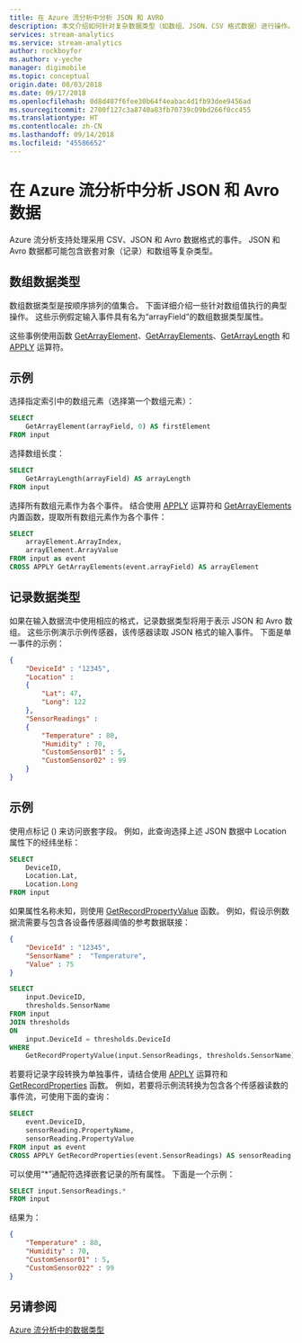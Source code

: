 ```yaml
---
title: 在 Azure 流分析中分析 JSON 和 AVRO
description: 本文介绍如何针对复杂数据类型（如数组、JSON、CSV 格式数据）进行操作。
services: stream-analytics
ms.service: stream-analytics
author: rockboyfor
ms.author: v-yeche
manager: digimobile
ms.topic: conceptual
origin.date: 08/03/2018
ms.date: 09/17/2018
ms.openlocfilehash: 0d8d407f6fee30b64f4eabac4d1fb93dee9456ad
ms.sourcegitcommit: 2700f127c3a8740a83fb70739c09bd266f0cc455
ms.translationtype: HT
ms.contentlocale: zh-CN
ms.lasthandoff: 09/14/2018
ms.locfileid: "45586652"
---
```

# <a name="parse-json-and-avro-data-in-azure-stream-analytics"></a>在 Azure 流分析中分析 JSON 和 Avro 数据

Azure 流分析支持处理采用 CSV、JSON 和 Avro 数据格式的事件。 JSON 和 Avro 数据都可能包含嵌套对象（记录）和数组等复杂类型。 

## <a name="array-data-types"></a>数组数据类型  
数组数据类型是按顺序排列的值集合。 下面详细介绍一些针对数组值执行的典型操作。 这些示例假定输入事件具有名为“arrayField”的数组数据类型属性。

这些事例使用函数 [GetArrayElement](https://msdn.microsoft.com/azure/stream-analytics/reference/getarrayelement-azure-stream-analytics)、[GetArrayElements](https://msdn.microsoft.com/azure/stream-analytics/reference/getarrayelements-azure-stream-analytics)、[GetArrayLength](https://msdn.microsoft.com/azure/stream-analytics/reference/getarraylength-azure-stream-analytics) 和 [APPLY](https://msdn.microsoft.com/azure/stream-analytics/reference/apply-azure-stream-analytics) 运算符。

## <a name="examples"></a>示例  
 选择指定索引中的数组元素（选择第一个数组元素）：  

```SQL 
SELECT   
    GetArrayElement(arrayField, 0) AS firstElement  
FROM input  
```  

 选择数组长度：  

```SQL  
SELECT   
    GetArrayLength(arrayField) AS arrayLength  
FROM input  
```  

选择所有数组元素作为各个事件。 结合使用 [APPLY](https://msdn.microsoft.com/azure/stream-analytics/reference/apply-azure-stream-analytics) 运算符和 [GetArrayElements](https://msdn.microsoft.com/azure/stream-analytics/reference/getarrayelements-azure-stream-analytics) 内置函数，提取所有数组元素作为各个事件：  

```SQL  
SELECT   
    arrayElement.ArrayIndex,  
    arrayElement.ArrayValue  
FROM input as event  
CROSS APPLY GetArrayElements(event.arrayField) AS arrayElement  
```  

## <a name="record-data-types"></a>记录数据类型  
如果在输入数据流中使用相应的格式，记录数据类型将用于表示 JSON 和 Avro 数组。 这些示例演示示例传感器，该传感器读取 JSON 格式的输入事件。 下面是单一事件的示例：

```json  
{  
    "DeviceId" : "12345",  
    "Location" : 
    {
        "Lat": 47,
        "Long": 122 
    },  
    "SensorReadings" :  
    {  
        "Temperature" : 80,  
        "Humidity" : 70,  
        "CustomSensor01" : 5,  
        "CustomSensor02" : 99  
    }  
}  
```  

## <a name="examples"></a>示例  
使用点标记 () 来访问嵌套字段。 例如，此查询选择上述 JSON 数据中 Location 属性下的经纬坐标： 

```SQL  
SELECT  
    DeviceID,  
    Location.Lat,  
    Location.Long  
FROM input  
```  

如果属性名称未知，则使用 [GetRecordPropertyValue](https://msdn.microsoft.com/azure/stream-analytics/reference/getrecordpropertyvalue-azure-stream-analytics) 函数。 例如，假设示例数据流需要与包含各设备传感器阈值的参考数据联接：  

```json  
{  
    "DeviceId" : "12345",  
    "SensorName" :  "Temperature",
    "Value" : 75
}  
```  

```SQL  
SELECT  
    input.DeviceID,  
    thresholds.SensorName  
FROM input  
JOIN thresholds  
ON  
    input.DeviceId = thresholds.DeviceId  
WHERE  
    GetRecordPropertyValue(input.SensorReadings, thresholds.SensorName) > thresholds.Value  
```  

若要将记录字段转换为单独事件，请结合使用 [APPLY](https://msdn.microsoft.com/azure/stream-analytics/reference/apply-azure-stream-analytics) 运算符和 [GetRecordProperties](https://msdn.microsoft.com/azure/stream-analytics/reference/getrecordproperties-azure-stream-analytics) 函数。 例如，若要将示例流转换为包含各个传感器读数的事件流，可使用下面的查询：  

```SQL  
SELECT   
    event.DeviceID,  
    sensorReading.PropertyName,  
    sensorReading.PropertyValue  
FROM input as event  
CROSS APPLY GetRecordProperties(event.SensorReadings) AS sensorReading  
```  

可以使用“*”通配符选择嵌套记录的所有属性。 下面是一个示例：  

```SQL  
SELECT input.SensorReadings.*  
FROM input  
```  

结果为：  

```json  
{  
    "Temperature" : 80,  
    "Humidity" : 70,  
    "CustomSensor01" : 5,  
    "CustomSensor022" : 99  
}  
```  

## <a name="see-also"></a>另请参阅  
 [Azure 流分析中的数据类型](https://msdn.microsoft.com/azure/stream-analytics/reference/data-types-azure-stream-analytics)
 
<!-- Update_Description: new articles on stream analytics parsing json -->
<!--ms.date: 09/17/2018-->